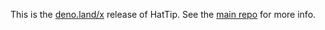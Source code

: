 This is the [deno.land/x](https://deno.land/x) release of HatTip. See the [main repo](https://github.com/hattipjs/hattip) for more info.

